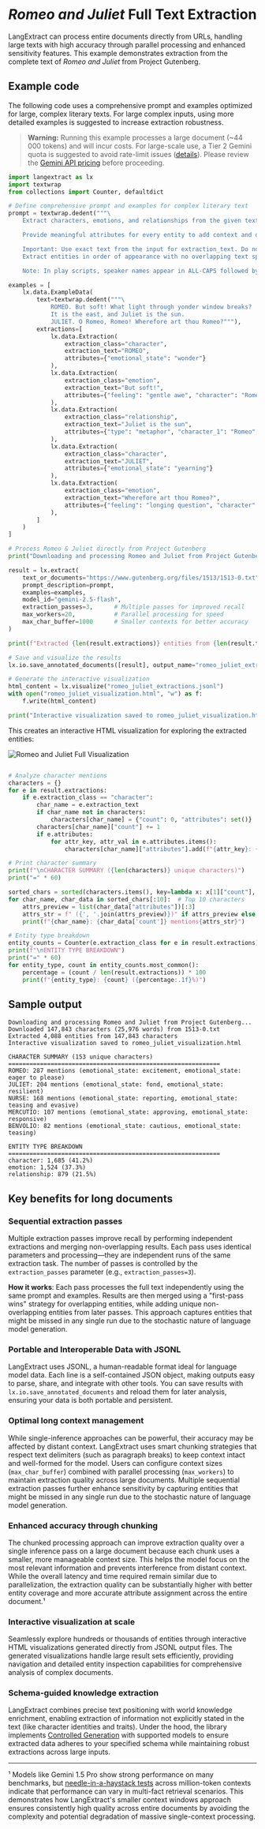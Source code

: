 # *Romeo and Juliet* Full Text Extraction

LangExtract can process entire documents directly from URLs, handling large texts with high accuracy through parallel processing and enhanced sensitivity features. This example demonstrates extraction from the complete text of *Romeo and Juliet* from Project Gutenberg.

## Example code

The following code uses a comprehensive prompt and examples optimized for large, complex literary texts. For large complex inputs, using more detailed examples is suggested to increase extraction robustness.

> **Warning:** Running this example processes a large document (~44 000 tokens) and will incur costs. For large-scale use, a Tier 2 Gemini quota is suggested to avoid rate-limit issues ([details](https://ai.google.dev/gemini-api/docs/rate-limits#tier-2)). Please review the [Gemini API pricing](https://ai.google.dev/gemini-api/docs/pricing) before proceeding.

```python
import langextract as lx
import textwrap
from collections import Counter, defaultdict

# Define comprehensive prompt and examples for complex literary text
prompt = textwrap.dedent("""\
    Extract characters, emotions, and relationships from the given text.

    Provide meaningful attributes for every entity to add context and depth.

    Important: Use exact text from the input for extraction_text. Do not paraphrase.
    Extract entities in order of appearance with no overlapping text spans.

    Note: In play scripts, speaker names appear in ALL-CAPS followed by a period.""")

examples = [
    lx.data.ExampleData(
        text=textwrap.dedent("""\
            ROMEO. But soft! What light through yonder window breaks?
            It is the east, and Juliet is the sun.
            JULIET. O Romeo, Romeo! Wherefore art thou Romeo?"""),
        extractions=[
            lx.data.Extraction(
                extraction_class="character",
                extraction_text="ROMEO",
                attributes={"emotional_state": "wonder"}
            ),
            lx.data.Extraction(
                extraction_class="emotion",
                extraction_text="But soft!",
                attributes={"feeling": "gentle awe", "character": "Romeo"}
            ),
            lx.data.Extraction(
                extraction_class="relationship",
                extraction_text="Juliet is the sun",
                attributes={"type": "metaphor", "character_1": "Romeo", "character_2": "Juliet"}
            ),
            lx.data.Extraction(
                extraction_class="character",
                extraction_text="JULIET",
                attributes={"emotional_state": "yearning"}
            ),
            lx.data.Extraction(
                extraction_class="emotion",
                extraction_text="Wherefore art thou Romeo?",
                attributes={"feeling": "longing question", "character": "Juliet"}
            ),
        ]
    )
]

# Process Romeo & Juliet directly from Project Gutenberg
print("Downloading and processing Romeo and Juliet from Project Gutenberg...")

result = lx.extract(
    text_or_documents="https://www.gutenberg.org/files/1513/1513-0.txt",
    prompt_description=prompt,
    examples=examples,
    model_id="gemini-2.5-flash",
    extraction_passes=3,      # Multiple passes for improved recall
    max_workers=20,           # Parallel processing for speed
    max_char_buffer=1000      # Smaller contexts for better accuracy
)

print(f"Extracted {len(result.extractions)} entities from {len(result.text):,} characters")

# Save and visualize the results
lx.io.save_annotated_documents([result], output_name="romeo_juliet_extractions.jsonl")

# Generate the interactive visualization
html_content = lx.visualize("romeo_juliet_extractions.jsonl")
with open("romeo_juliet_visualization.html", "w") as f:
    f.write(html_content)

print("Interactive visualization saved to romeo_juliet_visualization.html")
```

This creates an interactive HTML visualization for exploring the extracted entities:

![Romeo and Juliet Full Visualization](../_static/romeo_juliet_full.gif)

```python

# Analyze character mentions
characters = {}
for e in result.extractions:
    if e.extraction_class == "character":
        char_name = e.extraction_text
        if char_name not in characters:
            characters[char_name] = {"count": 0, "attributes": set()}
        characters[char_name]["count"] += 1
        if e.attributes:
            for attr_key, attr_val in e.attributes.items():
                characters[char_name]["attributes"].add(f"{attr_key}: {attr_val}")

# Print character summary
print(f"\nCHARACTER SUMMARY ({len(characters)} unique characters)")
print("=" * 60)

sorted_chars = sorted(characters.items(), key=lambda x: x[1]["count"], reverse=True)
for char_name, char_data in sorted_chars[:10]:  # Top 10 characters
    attrs_preview = list(char_data["attributes"])[:3]
    attrs_str = f" ({', '.join(attrs_preview)})" if attrs_preview else ""
    print(f"{char_name}: {char_data['count']} mentions{attrs_str}")

# Entity type breakdown
entity_counts = Counter(e.extraction_class for e in result.extractions)
print(f"\nENTITY TYPE BREAKDOWN")
print("=" * 60)
for entity_type, count in entity_counts.most_common():
    percentage = (count / len(result.extractions)) * 100
    print(f"{entity_type}: {count} ({percentage:.1f}%)")
```

## Sample output

```
Downloading and processing Romeo and Juliet from Project Gutenberg...
Downloaded 147,843 characters (25,976 words) from 1513-0.txt
Extracted 4,088 entities from 147,843 characters
Interactive visualization saved to romeo_juliet_visualization.html

CHARACTER SUMMARY (153 unique characters)
============================================================
ROMEO: 287 mentions (emotional_state: excitement, emotional_state: eager to please)
JULIET: 204 mentions (emotional_state: fond, emotional_state: resilient)
NURSE: 168 mentions (emotional_state: reporting, emotional_state: teasing and evasive)
MERCUTIO: 107 mentions (emotional_state: approving, emotional_state: responsive)
BENVOLIO: 82 mentions (emotional_state: cautious, emotional_state: teasing)

ENTITY TYPE BREAKDOWN
============================================================
character: 1,685 (41.2%)
emotion: 1,524 (37.3%)
relationship: 879 (21.5%)
```

## Key benefits for long documents

### Sequential extraction passes

Multiple extraction passes improve recall by performing independent extractions and merging non-overlapping results. Each pass uses identical parameters and processing—they are independent runs of the same extraction task. The number of passes is controlled by the `extraction_passes` parameter (e.g., `extraction_passes=3`).

**How it works**: Each pass processes the full text independently using the same prompt and examples. Results are then merged using a "first-pass wins" strategy for overlapping entities, while adding unique non-overlapping entities from later passes. This approach captures entities that might be missed in any single run due to the stochastic nature of language model generation.

### Portable and Interoperable Data with JSONL
LangExtract uses JSONL, a human-readable format ideal for language model data. Each line is a self-contained JSON object, making outputs easy to parse, share, and integrate with other tools. You can save results with `lx.io.save_annotated_documents` and reload them for later analysis, ensuring your data is both portable and persistent.

### Optimal long context management
While single-inference approaches can be powerful, their accuracy may be affected by distant context. LangExtract uses smart chunking strategies that respect text delimiters (such as paragraph breaks) to keep context intact and well-formed for the model. Users can configure context sizes (`max_char_buffer`) combined with parallel processing (`max_workers`) to maintain extraction quality across large documents. Multiple sequential extraction passes further enhance sensitivity by capturing entities that might be missed in any single run due to the stochastic nature of language model generation.

### Enhanced accuracy through chunking
The chunked processing approach can improve extraction quality over a single inference pass on a large document because each chunk uses a smaller, more manageable context size. This helps the model focus on the most relevant information and prevents interference from distant context. While the overall latency and time required remain similar due to parallelization, the extraction quality can be substantially higher with better entity coverage and more accurate attribute assignment across the entire document.¹

### Interactive visualization at scale
Seamlessly explore hundreds or thousands of entities through interactive HTML visualizations generated directly from JSONL output files. The generated visualizations handle large result sets efficiently, providing navigation and detailed entity inspection capabilities for comprehensive analysis of complex documents.

### Schema-guided knowledge extraction
LangExtract combines precise text positioning with world knowledge enrichment, enabling extraction of information not explicitly stated in the text (like character identities and traits). Under the hood, the library implements [Controlled Generation](https://cloud.google.com/vertex-ai/generative-ai/docs/multimodal/control-generated-output) with supported models to ensure extracted data adheres to your specified schema while maintaining robust extractions across large inputs.

---

¹ Models like Gemini 1.5 Pro show strong performance on many benchmarks, but [needle-in-a-haystack tests](https://cloud.google.com/blog/products/ai-machine-learning/the-needle-in-the-haystack-test-and-how-gemini-pro-solves-it) across million-token contexts indicate that performance can vary in multi-fact retrieval scenarios. This demonstrates how LangExtract's smaller context windows approach ensures consistently high quality across entire documents by avoiding the complexity and potential degradation of massive single-context processing.
